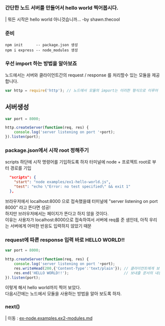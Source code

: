 ### 간단한 노드 서버를 만들어서 hello world 찍어봅시다.
| 뭐든 시작은 hello world 아니것습니까... -by shawn.thecool

### 준비
```code
npm init      -- package.json 생성
npm i express -- node_modules 생성
```
### 우선 import 하는 방법을 알아보죠  
노드에서는 서버와 클라이언트간의 request / response 를 처리할수 있는 모듈을 제공합니다.  
```javascript
var http = require('http'); // 노드에서 모듈의 import는 이러한 형식으로 이루어 집니다 require(모듈이름)
```
## 서버생성
```javascript
var port = 8000;  

http.createServer(function(req, res) {
    console.log('server listening on port '+port);
}).listen(port);
```

### package.json에서 시작 root 정해주기
scripts 하단에 시작 명령어를 기입하도록 하자 터미널에 node + 프로젝트 root로 부터 경로를 기입
```json
  "scripts": {
    "start": "node examples/ex1-hello-world.js",
    "test": "echo \"Error: no test specified\" && exit 1"
  },
```
브라우저에서 localhost:8000 으로 접속했을떄 터미널에 "server listening on port 8000" 라고 뜬다면 성공!  
하지만 브러우저에서는 페이지가 뜬다고 하지 않을 것이다.  
이유는 사용자가 localhost:8000으로 접속하여서 서버에 req를 준 샘인데, 아직 우리는 서버에게 어떠한 반응도 입력하지 않았기 때문

### request에 따른 response 입력 바로 HELLO WORLD!!

```javascript
var port = 8000;  

http.createServer(function(req, res) {
    console.log('server listening on port '+port);
    res.writeHead(200,{'Content-Type':'text/plain'}); // 클라이언트에게 보내줄 문서의 헤더정보 
    res.end('HELLO WORLD!!');                         // 보내줄 문서의 내용
}).listen(port);
```
이렇게 해서 hello world까지 찍어 보았다.  
다음시간에는 노드에서 모듈을 사용하는 방법을 알아 보도록 하자.

### next()
| 이동 : [ex-node.examples.ex2-modules.md](https://github.com/LeadJockey/ex-node/blob/master/examples/ex2-modules.md)